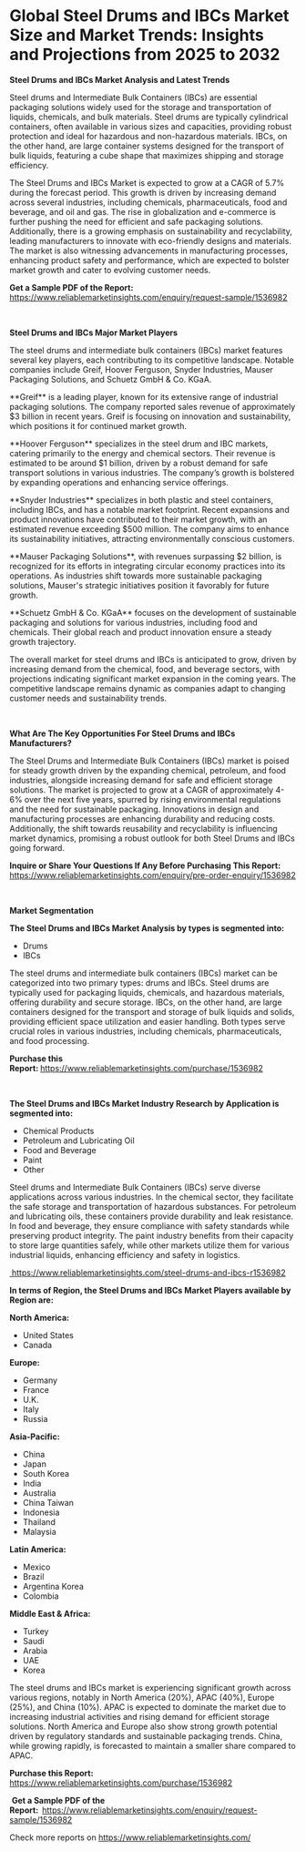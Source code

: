 <p><h1>Global Steel Drums and IBCs Market Size and Market Trends: Insights and Projections from 2025 to 2032</h1></p><p><strong>Steel Drums and IBCs Market Analysis and Latest Trends</strong></p>
<p><p>Steel drums and Intermediate Bulk Containers (IBCs) are essential packaging solutions widely used for the storage and transportation of liquids, chemicals, and bulk materials. Steel drums are typically cylindrical containers, often available in various sizes and capacities, providing robust protection and ideal for hazardous and non-hazardous materials. IBCs, on the other hand, are large container systems designed for the transport of bulk liquids, featuring a cube shape that maximizes shipping and storage efficiency.</p><p>The Steel Drums and IBCs Market is expected to grow at a CAGR of 5.7% during the forecast period. This growth is driven by increasing demand across several industries, including chemicals, pharmaceuticals, food and beverage, and oil and gas. The rise in globalization and e-commerce is further pushing the need for efficient and safe packaging solutions. Additionally, there is a growing emphasis on sustainability and recyclability, leading manufacturers to innovate with eco-friendly designs and materials. The market is also witnessing advancements in manufacturing processes, enhancing product safety and performance, which are expected to bolster market growth and cater to evolving customer needs.</p></p>
<p><strong>Get a Sample PDF of the Report:&nbsp;</strong> <a href="https://www.reliablemarketinsights.com/enquiry/request-sample/1536982?utm_campaign=3037&utm_medium=2&utm_source=Github&utm_content=ia&utm_term=03042025&utm_id=steel-drums-and-ibcs">https://www.reliablemarketinsights.com/enquiry/request-sample/1536982</a></p>
<p>&nbsp;</p>
<p><strong>Steel Drums and IBCs Major Market Players</strong></p>
<p><p>The steel drums and intermediate bulk containers (IBCs) market features several key players, each contributing to its competitive landscape. Notable companies include Greif, Hoover Ferguson, Snyder Industries, Mauser Packaging Solutions, and Schuetz GmbH & Co. KGaA.</p><p>**Greif** is a leading player, known for its extensive range of industrial packaging solutions. The company reported sales revenue of approximately $3 billion in recent years. Greif is focusing on innovation and sustainability, which positions it for continued market growth.</p><p>**Hoover Ferguson** specializes in the steel drum and IBC markets, catering primarily to the energy and chemical sectors. Their revenue is estimated to be around $1 billion, driven by a robust demand for safe transport solutions in various industries. The company’s growth is bolstered by expanding operations and enhancing service offerings.</p><p>**Snyder Industries** specializes in both plastic and steel containers, including IBCs, and has a notable market footprint. Recent expansions and product innovations have contributed to their market growth, with an estimated revenue exceeding $500 million. The company aims to enhance its sustainability initiatives, attracting environmentally conscious customers.</p><p>**Mauser Packaging Solutions**, with revenues surpassing $2 billion, is recognized for its efforts in integrating circular economy practices into its operations. As industries shift towards more sustainable packaging solutions, Mauser's strategic initiatives position it favorably for future growth.</p><p>**Schuetz GmbH & Co. KGaA** focuses on the development of sustainable packaging and solutions for various industries, including food and chemicals. Their global reach and product innovation ensure a steady growth trajectory.</p><p>The overall market for steel drums and IBCs is anticipated to grow, driven by increasing demand from the chemical, food, and beverage sectors, with projections indicating significant market expansion in the coming years. The competitive landscape remains dynamic as companies adapt to changing customer needs and sustainability trends.</p></p>
<p>&nbsp;</p>
<p><strong>What Are The Key Opportunities For Steel Drums and IBCs Manufacturers?</strong></p>
<p><p>The Steel Drums and Intermediate Bulk Containers (IBCs) market is poised for steady growth driven by the expanding chemical, petroleum, and food industries, alongside increasing demand for safe and efficient storage solutions. The market is projected to grow at a CAGR of approximately 4-6% over the next five years, spurred by rising environmental regulations and the need for sustainable packaging. Innovations in design and manufacturing processes are enhancing durability and reducing costs. Additionally, the shift towards reusability and recyclability is influencing market dynamics, promising a robust outlook for both Steel Drums and IBCs going forward.</p></p>
<p><strong>Inquire or Share Your Questions If Any Before Purchasing This Report:</strong> <a href="https://www.reliablemarketinsights.com/enquiry/pre-order-enquiry/1536982?utm_campaign=3037&utm_medium=2&utm_source=Github&utm_content=ia&utm_term=03042025&utm_id=steel-drums-and-ibcs">https://www.reliablemarketinsights.com/enquiry/pre-order-enquiry/1536982</a></p>
<p>&nbsp;</p>
<p><strong>Market Segmentation</strong></p>
<p><strong>The Steel Drums and IBCs Market Analysis by types is segmented into:</strong></p>
<p><ul><li>Drums</li><li>IBCs</li></ul></p>
<p><p>The steel drums and intermediate bulk containers (IBCs) market can be categorized into two primary types: drums and IBCs. Steel drums are typically used for packaging liquids, chemicals, and hazardous materials, offering durability and secure storage. IBCs, on the other hand, are large containers designed for the transport and storage of bulk liquids and solids, providing efficient space utilization and easier handling. Both types serve crucial roles in various industries, including chemicals, pharmaceuticals, and food processing.</p></p>
<p><strong>Purchase this Report:&nbsp;</strong><a href="https://www.reliablemarketinsights.com/purchase/1536982?utm_campaign=3037&utm_medium=2&utm_source=Github&utm_content=ia&utm_term=03042025&utm_id=steel-drums-and-ibcs">https://www.reliablemarketinsights.com/purchase/1536982</a></p>
<p>&nbsp;</p>
<p><strong>The Steel Drums and IBCs Market Industry Research by Application is segmented into:</strong></p>
<p><ul><li>Chemical Products</li><li>Petroleum and Lubricating Oil</li><li>Food and Beverage</li><li>Paint</li><li>Other</li></ul></p>
<p><p>Steel drums and Intermediate Bulk Containers (IBCs) serve diverse applications across various industries. In the chemical sector, they facilitate the safe storage and transportation of hazardous substances. For petroleum and lubricating oils, these containers provide durability and leak resistance. In food and beverage, they ensure compliance with safety standards while preserving product integrity. The paint industry benefits from their capacity to store large quantities safely, while other markets utilize them for various industrial liquids, enhancing efficiency and safety in logistics.</p></p>
<p><a href="https://www.reliablemarketinsights.com/steel-drums-and-ibcs-r1536982?utm_campaign=3037&utm_medium=2&utm_source=Github&utm_content=ia&utm_term=03042025&utm_id=steel-drums-and-ibcs">&nbsp;https://www.reliablemarketinsights.com/steel-drums-and-ibcs-r1536982</a></p>
<p><strong>In terms of Region, the Steel Drums and IBCs Market Players available by Region are:</strong></p>
<p>
    <p> <strong> North America: </strong>
        <ul>
            <li>United States</li>
            <li>Canada</li>
        </ul>
        </p> 
    <p> <strong> Europe: </strong>
        <ul>
            <li>Germany</li>
            <li>France</li>
            <li>U.K.</li>
            <li>Italy</li>
            <li>Russia</li>
        </ul>
        </p> 
    <p> <strong> Asia-Pacific: </strong>
        <ul>
            <li>China</li>
            <li>Japan</li>
            <li>South Korea</li>
            <li>India</li>
            <li>Australia</li>
            <li>China Taiwan</li>
            <li>Indonesia</li>
            <li>Thailand</li>
            <li>Malaysia</li>
        </ul>
        </p> 
    <p> <strong> Latin America: </strong>
        <ul>
            <li>Mexico</li>
            <li>Brazil</li>
            <li>Argentina Korea</li>
            <li>Colombia</li>
        </ul>
        </p> 
    <p> <strong> Middle East & Africa: </strong>
        <ul>
            <li>Turkey</li>
            <li>Saudi</li>
            <li>Arabia</li>
            <li>UAE</li>
            <li>Korea</li>
        </ul>
    </p>
    </p>
<p><p>The steel drums and IBCs market is experiencing significant growth across various regions, notably in North America (20%), APAC (40%), Europe (25%), and China (10%). APAC is expected to dominate the market due to increasing industrial activities and rising demand for efficient storage solutions. North America and Europe also show strong growth potential driven by regulatory standards and sustainable packaging trends. China, while growing rapidly, is forecasted to maintain a smaller share compared to APAC.</p></p>
<p><strong>Purchase this Report: </strong><a href="https://www.reliablemarketinsights.com/purchase/1536982?utm_campaign=3037&utm_medium=2&utm_source=Github&utm_content=ia&utm_term=03042025&utm_id=steel-drums-and-ibcs">https://www.reliablemarketinsights.com/purchase/1536982</a></p>
<p>&nbsp;<strong>Get a Sample PDF of the Report:&nbsp;&nbsp;</strong><a href="https://www.reliablemarketinsights.com/enquiry/request-sample/1536982?utm_campaign=3037&utm_medium=2&utm_source=Github&utm_content=ia&utm_term=03042025&utm_id=steel-drums-and-ibcs">https://www.reliablemarketinsights.com/enquiry/request-sample/1536982</a></p>
<p><strong></strong></p>
<p>Check more reports on <a href="https://www.reliablemarketinsights.com/?utm_campaign=3037&utm_medium=2&utm_source=Github&utm_content=ia&utm_term=03042025&utm_id=steel-drums-and-ibcs">https://www.reliablemarketinsights.com/</a></p>